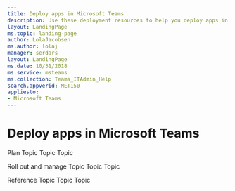 ```yaml
---
title: Deploy apps in Microsoft Teams
description: Use these deployment resources to help you deploy apps in Microsoft.
layout: LandingPage
ms.topic: landing-page
author: LolaJacobsen
ms.author: lolaj
manager: serdars
layout: LandingPage
ms.date: 10/31/2018
ms.service: msteams
ms.collection: Teams_ITAdmin_Help
search.appverid: MET150
appliesto: 
- Microsoft Teams
---
```

# Deploy apps in Microsoft Teams


Plan
    Topic
    Topic
    Topic

Roll out and manage
    Topic
    Topic
    Topic

Reference
    Topic
    Topic
    Topic